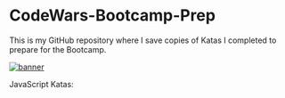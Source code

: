# CodeWars-Bootcamp-Prep
This is my GitHub repository where I save copies of Katas I completed to prepare for the Bootcamp.

<a href="https://www.codewars.com/users/steelersbcn" target="_blank"><img scr="https://www.codewars.com/users/steelersbcn/badges/large" alt="banner"></a>

JavaScript Katas:

